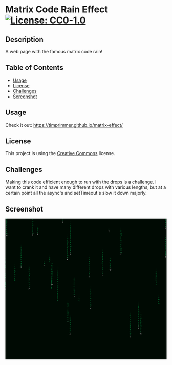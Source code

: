 # Matrix Code Rain Effect [![License: CC0-1.0](https://licensebuttons.net/l/zero/1.0/80x15.png)](http://creativecommons.org/publicdomain/zero/1.0/)

## Description 

A web page with the famous matrix code rain!

## Table of Contents 

* [Usage](#usage)
* [License](#license)
* [Challenges](#challenges)
* [Screenshot](#screenshot)


## Usage 

Check it out: https://timprimmer.github.io/matrix-effect/

## License 

This project is using the [Creative Commons](http://creativecommons.org/publicdomain/zero/1.0/) license. 

## Challenges

Making this code efficient enough to run with the drops is a challenge. I want to crank it and have many different drops with various lengths, but at a certain point all the async's and setTimeout's slow it down majorly.

## Screenshot
![Screenshot of app and output](/assets/screenshot.png "The site")
